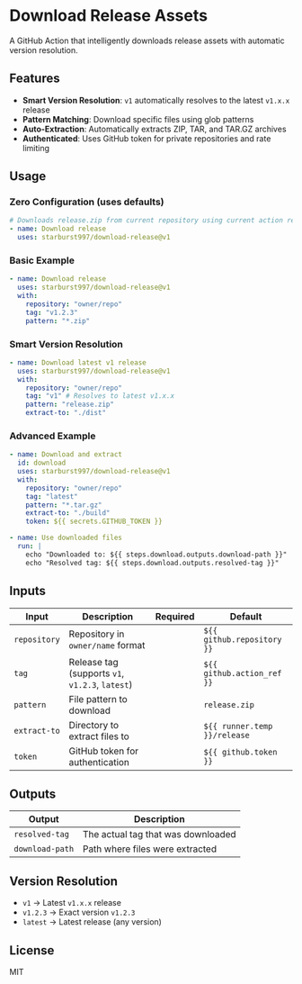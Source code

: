 # Download Release Assets

A GitHub Action that intelligently downloads release assets with automatic version resolution.

## Features

- **Smart Version Resolution**: `v1` automatically resolves to the latest `v1.x.x` release
- **Pattern Matching**: Download specific files using glob patterns
- **Auto-Extraction**: Automatically extracts ZIP, TAR, and TAR.GZ archives
- **Authenticated**: Uses GitHub token for private repositories and rate limiting

## Usage

### Zero Configuration (uses defaults)

```yaml
# Downloads release.zip from current repository using current action ref
- name: Download release
  uses: starburst997/download-release@v1
```

### Basic Example

```yaml
- name: Download release
  uses: starburst997/download-release@v1
  with:
    repository: "owner/repo"
    tag: "v1.2.3"
    pattern: "*.zip"
```

### Smart Version Resolution

```yaml
- name: Download latest v1 release
  uses: starburst997/download-release@v1
  with:
    repository: "owner/repo"
    tag: "v1" # Resolves to latest v1.x.x
    pattern: "release.zip"
    extract-to: "./dist"
```

### Advanced Example

```yaml
- name: Download and extract
  id: download
  uses: starburst997/download-release@v1
  with:
    repository: "owner/repo"
    tag: "latest"
    pattern: "*.tar.gz"
    extract-to: "./build"
    token: ${{ secrets.GITHUB_TOKEN }}

- name: Use downloaded files
  run: |
    echo "Downloaded to: ${{ steps.download.outputs.download-path }}"
    echo "Resolved tag: ${{ steps.download.outputs.resolved-tag }}"
```

## Inputs

| Input        | Description                                     | Required | Default                      |
| ------------ | ----------------------------------------------- | -------- | ---------------------------- |
| `repository` | Repository in `owner/name` format               |          | `${{ github.repository }}`   |
| `tag`        | Release tag (supports `v1`, `v1.2.3`, `latest`) |          | `${{ github.action_ref }}`   |
| `pattern`    | File pattern to download                        |          | `release.zip`                |
| `extract-to` | Directory to extract files to                   |          | `${{ runner.temp }}/release` |
| `token`      | GitHub token for authentication                 |          | `${{ github.token }}`        |

## Outputs

| Output          | Description                        |
| --------------- | ---------------------------------- |
| `resolved-tag`  | The actual tag that was downloaded |
| `download-path` | Path where files were extracted    |

## Version Resolution

- `v1` → Latest `v1.x.x` release
- `v1.2.3` → Exact version `v1.2.3`
- `latest` → Latest release (any version)

## License

MIT
